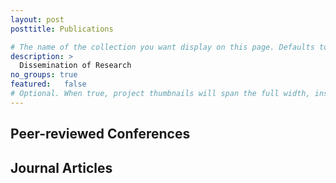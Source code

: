 ```yaml
---
layout: post
posttitle: Publications

# The name of the collection you want display on this page. Defaults to projects. See Organizing Projects for detail on how to handle multiple project collections.
description: >
  Dissemination of Research
no_groups: true
featured: 	false
# Optional. When true, project thumbnails will span the full width, instead of only half. This setting takes precedence over the featured value of individual projects, i.e. it will apply to the entire page.
---
```


## Peer-reviewed Conferences


## Journal Articles